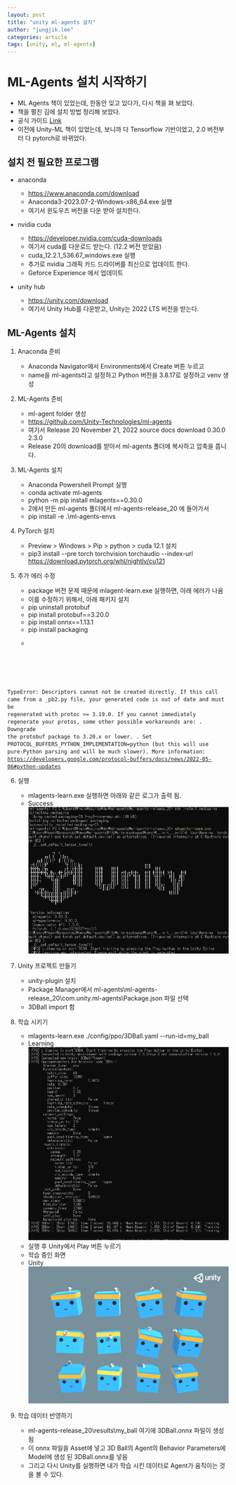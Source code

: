 ```yaml
---
layout: post
title: "unity ml-agents 설치"
author: "jungjik.lee"
categories: article
tags: [unity, ml, ml-agents]
---
```


# ML-Agents 설치 시작하기
- ML Agents 책이 있었는데, 한동안 잊고 있다가, 다시 책을 펴 보았다.
- 책을 펼친 김에 설치 방법 정리해 보았다.
- 공식 가이드 [Link](https://unity-technologies.github.io/ml-agents/)
- 이전에 Unity-ML 책이 있었는데, 보니까 다 Tensorflow 기반이었고, 2.0 버전부터 다 pytorch로 바뀌었다.

## 설치 전 필요한 프로그램
- anaconda
    - https://www.anaconda.com/download
    - Anaconda3-2023.07-2-Windows-x86_64.exe 실행
    - 여기서 윈도우즈 버전을 다운 받아 설치한다.

- nvidia cuda
    - https://developer.nvidia.com/cuda-downloads
    - 여기서 cuda를 다운로드 받는다. (12.2 버전 받았음)
    - cuda_12.2.1_536.67_windows.exe 실행
    - 추가로 nvidia 그래픽 카드 드라이버를 최신으로 업데이트 한다.
    - Geforce Experience 에서 업데이트

- unity hub
    - https://unity.com/download
    - 여기서 Unity Hub를 다운받고, Unity는 2022 LTS 버전을 받는다.

## ML-Agents 설치

1. Anaconda 준비
    - Anaconda Navigator에서 Environments에서 Create 버튼 누르고
    - name을 ml-agents라고 설정하고 Python 버전을 3.8.17로 설정하고 venv 생성

2. ML-Agents 준비
    - ml-agent folder 생성
    - https://github.com/Unity-Technologies/ml-agents
    - 여기서 Release 20	November 21, 2022	source	docs	download	0.30.0	2.3.0
    - Release 20의 download를 받아서 ml-agents 폴더에 복사하고 압축을 풉니다.

3. ML-Agents 설치
    - Anaconda Powershell Prompt 실행
    - conda activate ml-agents
    - python -m pip install mlagents==0.30.0
    - 2에서 만든 ml-agents 폴더에서 ml-agents-release_20 에 들어가서
    - pip install -e .\ml-agents-envs

4. PyTorch 설치
    - Preview > Windows > Pip > python > cuda 12.1 설치
    - pip3 install --pre torch torchvision torchaudio --index-url https://download.pytorch.org/whl/nightly/cu121

5. 추가 에러 수정
    - package 버전 문제 때문에 mlagent-learn.exe 실행하면, 아래 에러가 나옴
    - 이를 수정하기 위해서, 아래 패키지 설치
    - pip uninstall protobuf
    - pip install protobuf==3.20.0
    - pip install onnx==1.13.1
    - pip install packaging
    - <pre><code>
TypeError: Descriptors cannot not be created directly.
If this call came from a _pb2.py file, your generated code is out of date and must be regenerated with protoc >= 3.19.0.
If you cannot immediately regenerate your protos, some other possible workarounds are:
. Downgrade the protobuf package to 3.20.x or lower.
. Set PROTOCOL_BUFFERS_PYTHON_IMPLEMENTATION=python (but this will use pure-Python parsing and will be much slower).
More information: https://developers.google.com/protocol-buffers/docs/news/2022-05-06#python-updates
</code></pre>

6. 실행
    - mlagents-learn.exe 실행하면 아래와 같은 로그가 출력 됨.
    - Success ![Success](../assets/img/ml_agents/mlagents-learn.PNG)

7. Unity 프로젝트 만들기
    - unity-plugin 설치
    - Package Manager에서 ml-agents\ml-agents-release_20\com.unity.ml-agents\Package.json 파일 선택
    - 3DBall import 함

8. 학습 시키기
    - mlagents-learn.exe ./config/ppo/3DBall.yaml --run-id=my_ball
    - Learning ![Learning](../assets/img/ml_agents/mlagents-learning.PNG)
    - 실행 후 Unity에서 Play 버튼 누르기
    - 학습 중인 화면
    - Unity ![Unity](../assets/img/ml_agents/unity.PNG)

9. 학습 데이터 반영하기
    - ml-agents-release_20\results\my_ball 여기에 3DBall.onnx 파일이 생성 됨
    - 이 onnx 파일을 Asset에 넣고 3D Ball의 Agent의 Behavior Parameters에 Model에 생성 된 3DBall.onnx를 넣음
    - 그리고 다시 Unity를 실행하면 내가 학습 시킨 데이터로 Agent가 움직이는 것을 볼 수 있다.